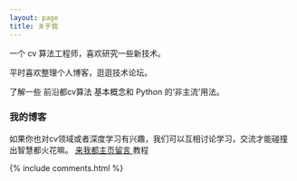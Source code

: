 ```yaml
---
layout: page
title: 关于我 
---
```


一个 cv 算法工程师，喜欢研究一些新技术。
<p>
平时喜欢整理个人博客，逛逛技术论坛。
<p>
了解一些 前沿都cv算法 基本概念和 Python 的‘非主流’用法。

<p>

<h3> 我的博客 </h3>  

<p>


<p>

如果你也对cv领域或者深度学习有兴趣，我们可以互相讨论学习，交流才能碰撞出智慧都火花嘛。
<a href="https://davidocea.github.io/"> 来我都主页留言 </a>
教程

<p>


<p> 


<p> 

<p> 

<p> 


{% include comments.html %}

